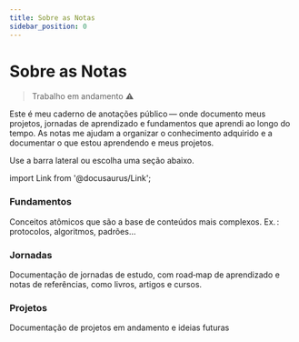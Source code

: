 ```yaml
---
title: Sobre as Notas
sidebar_position: 0
---
```


# Sobre as Notas

> Trabalho em andamento :warning:

Este é meu caderno de anotações público — onde documento meus projetos, jornadas de aprendizado e fundamentos que aprendi ao longo do tempo. As notas me ajudam a organizar o conhecimento adquirido e a documentar o que estou aprendendo e meus projetos.

Use a barra lateral ou escolha uma seção abaixo.

import Link from '@docusaurus/Link';

<div className="cardsGrid">

<Link className="card" to="/notes/category/foundations">
  <h3>Fundamentos</h3>
  <p>Conceitos atômicos que são a base de conteúdos mais complexos.
  Ex. : protocolos, algoritmos, padrões…</p>
</Link>

<Link className="card" to="/notes/category/journeys">
  <h3>Jornadas</h3>
  <p>Documentação de jornadas de estudo, com road‑map de aprendizado e notas de referências, como livros, artigos e cursos.</p>
</Link>

<Link className="card" to="/notes/category/projects">
  <h3>Projetos</h3>
  <p>Documentação de projetos em andamento e ideias futuras</p>
</Link>

</div>
